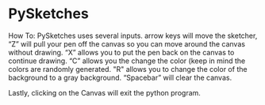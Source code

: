 # PySketches

How To:
PySketches uses several inputs. arrow keys will move the sketcher,
“Z” will pull your pen off the canvas so you can move around the canvas without drawing.
“X” allows you to put the pen back on the canvas to continue drawing.
“C” allows you the change the color (keep in mind the colors are randomly generated.
"R" allows you to change the color of the background to a gray background.
“Spacebar” will clear the canvas.

Lastly, clicking on the Canvas will exit the python program.
